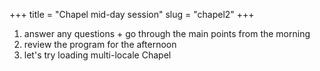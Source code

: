 +++
title = "Chapel mid-day session"
slug = "chapel2"
+++

1. answer any questions + go through the main points from the morning
1. review the program for the afternoon
1. let's try loading multi-locale Chapel
